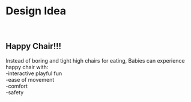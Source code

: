 <h1> Design Idea</h1> <br/>
<h2> Happy Chair!!!</h2> 
Instead of boring and tight high chairs for eating, Babies can experience happy chair with: <br/>  
-interactive playful fun <br/>
-ease of movement <br/>
-comfort <br/>
-safety <br/>




